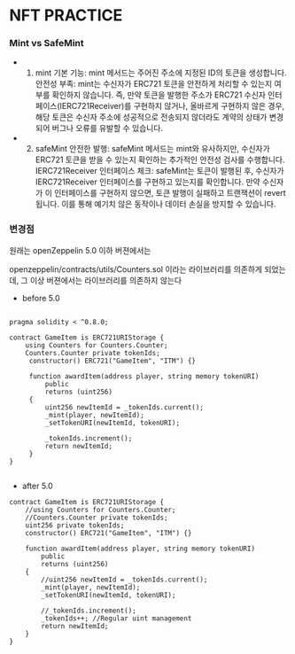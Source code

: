 # NFT PRACTICE

### Mint vs SafeMint

- 1. mint
     기본 기능: mint 메서드는 주어진 주소에 지정된 ID의 토큰을 생성합니다.
     안전성 부족: mint는 수신자가 ERC721 토큰을 안전하게 처리할 수 있는지 여부를 확인하지 않습니다. 즉, 만약 토큰을 발행한 주소가 ERC721 수신자 인터페이스(IERC721Receiver)를 구현하지 않거나, 올바르게 구현하지 않은 경우, 해당 토큰은 수신자 주소에 성공적으로 전송되지 않더라도 계약의 상태가 변경되어 버그나 오류를 유발할 수 있습니다.

- 2. safeMint
     안전한 발행: safeMint 메서드는 mint와 유사하지만, 수신자가 ERC721 토큰을 받을 수 있는지 확인하는 추가적인 안전성 검사를 수행합니다.
     IERC721Receiver 인터페이스 체크: safeMint는 토큰이 발행된 후, 수신자가 IERC721Receiver 인터페이스를 구현하고 있는지를 확인합니다. 만약 수신자가 이 인터페이스를 구현하지 않으면, 토큰 발행이 실패하고 트랜잭션이 revert됩니다. 이를 통해 예기치 않은 동작이나 데이터 손실을 방지할 수 있습니다.

### 변경점

원래는 openZeppelin 5.0 이하 버젼에서는

openzeppelin/contracts/utils/Counters.sol 이라는 라이브러리를 의존하게 되었는데,
그 이상 버젼에서는 라이브러리를 의존하지 않는다

- before 5.0

```

pragma solidity < ^0.8.0;

contract GameItem is ERC721URIStorage {
    using Counters for Counters.Counter;
    Counters.Counter private tokenIds;
     constructor() ERC721("GameItem", "ITM") {}

     function awardItem(address player, string memory tokenURI)
         public
         returns (uint256)
     {
         uint256 newItemId = _tokenIds.current();
         _mint(player, newItemId);
         _setTokenURI(newItemId, tokenURI);

         _tokenIds.increment();
         return newItemId;
     }
}


```

- after 5.0

```
contract GameItem is ERC721URIStorage {
    //using Counters for Counters.Counter;
    //Counters.Counter private tokenIds;
    uint256 private tokenIds;
    constructor() ERC721("GameItem", "ITM") {}

    function awardItem(address player, string memory tokenURI)
        public
        returns (uint256)
    {
        //uint256 newItemId = _tokenIds.current();
        _mint(player, newItemId);
        _setTokenURI(newItemId, tokenURI);

        //_tokenIds.increment();
        _tokenIds++; //Regular uint management
        return newItemId;
    }
}
```
